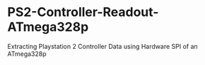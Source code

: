 # PS2-Controller-Readout-ATmega328p
Extracting Playstation 2 Controller Data using Hardware SPI of an ATmega328p
